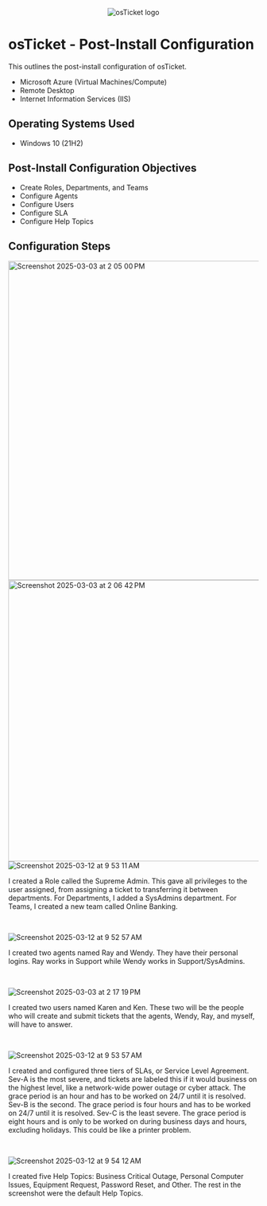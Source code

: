 <p align="center">
<img src="https://i.imgur.com/Clzj7Xs.png" alt="osTicket logo"/>
</p>

<h1>osTicket - Post-Install Configuration</h1>
This outlines the post-install configuration of osTicket.<br />

- Microsoft Azure (Virtual Machines/Compute)
- Remote Desktop
- Internet Information Services (IIS)

<h2>Operating Systems Used </h2>

- Windows 10</b> (21H2)

<h2>Post-Install Configuration Objectives</h2>

- Create Roles, Departments, and Teams
- Configure Agents
- Configure Users
- Configure SLA
- Configure Help Topics

<h2>Configuration Steps</h2>

<p>
<img <img width="641" alt="Screenshot 2025-03-03 at 2 05 00 PM" src="https://github.com/user-attachments/assets/4705b220-0045-4564-8f7c-f0b4e26c3b8a" />
<img src<img width="565" alt="Screenshot 2025-03-03 at 2 06 42 PM" src="https://github.com/user-attachments/assets/a9bb759d-f67a-4b08-b7b1-546fd1a4c5b4" />
<img alt="Screenshot 2025-03-12 at 9 53 11 AM" src="https://github.com/user-attachments/assets/3d403887-03ab-4876-9879-cfeb3054b8fd" />
</p>
<p>
I created a Role called the Supreme Admin. This gave all privileges to the user assigned, from assigning a ticket to transferring it between departments. For Departments, I added a SysAdmins department. For Teams, I created a new team called Online Banking. 
</p>
<br />

<p>
<img alt="Screenshot 2025-03-12 at 9 52 57 AM" src="https://github.com/user-attachments/assets/3c131fa9-7f79-4be7-b966-b4b6e5234a8c" />
</p>
<p>
I created two agents named Ray and Wendy. They have their personal logins. Ray works in Support while Wendy works in Support/SysAdmins.
</p>
<br />

<p>
<img alt="Screenshot 2025-03-03 at 2 17 19 PM" src="https://github.com/user-attachments/assets/a6a2ea3b-db52-47c9-84b6-3455ae438139" />
</p>
<p>
I created two users named Karen and Ken. These two will be the people who will create and submit tickets that the agents, Wendy, Ray, and myself, will have to answer.
</p>
<br />

<p>
<img alt="Screenshot 2025-03-12 at 9 53 57 AM" src="https://github.com/user-attachments/assets/f3b7ab01-529d-483d-a30d-5556babbf9f0" />
</p>
<p>
I created and configured three tiers of SLAs, or Service Level Agreement. Sev-A is the most severe, and tickets are labeled this if it would business on the highest level, like a network-wide power outage or cyber attack. The grace period is an hour and has to be worked on 24/7 until it is resolved. Sev-B is the second. The grace period is four hours and has to be worked on 24/7 until it is resolved. Sev-C is the least severe. The grace period is eight hours and is only to be worked on during business days and hours, excluding holidays. This could be like a printer problem.
</p>
<br />

<p>
<img alt="Screenshot 2025-03-12 at 9 54 12 AM" src="https://github.com/user-attachments/assets/75d29cbe-a9f5-4bd1-bc2b-cee45976ce1e" />
</p>
<p>
I created five Help Topics: Business Critical Outage, Personal Computer Issues, Equipment Request, Password Reset, and Other. The rest in the screenshot were the default Help Topics.
</p>
<br />
